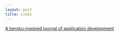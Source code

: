 ```yaml
---
layout: post
title: Links
---
```


[A heroku-inspired journal of application development ](https://miyagi.herokuapp.com/)

